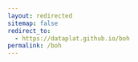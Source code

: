 ```yaml
---
layout: redirected
sitemap: false
redirect_to:
  - https://dataplat.github.io/boh
permalink: /boh
---
```

